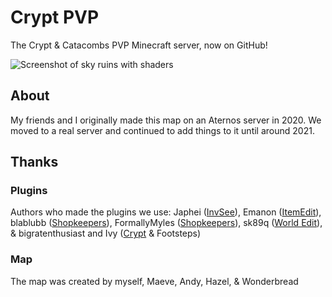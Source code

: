 # Crypt PVP
The Crypt & Catacombs PVP Minecraft server, now on GitHub!

![Screenshot of sky ruins with shaders](https://i.imgur.com/To3ECEh.png)

## About
My friends and I originally made this map on an Aternos server in 2020. We moved to a real server and continued to add things to it until around 2021. 

## Thanks

### Plugins
Authors who made the plugins we use: Japhei ([InvSee](https://www.spigotmc.org/resources/invsee.60500/)), Emanon ([ItemEdit](https://www.spigotmc.org/resources/itemedit-1-8-x-1-20-x.40993/)), blablubb ([Shopkeepers](https://dev.bukkit.org/projects/shopkeepers/)), FormallyMyles ([Shopkeepers](https://dev.bukkit.org/projects/shopkeepers/)), sk89q ([World Edit](https://dev.bukkit.org/projects/worldedit/)), & bigratenthusiast and Ivy ([Crypt](https://github.com/bigratenthusiast/crypt) & Footsteps)

### Map
The map was created by myself, Maeve, Andy, Hazel, & Wonderbread